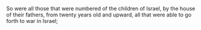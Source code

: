 So were all those that were numbered of the children of Israel, by the house of their fathers, from twenty years old and upward, all that were able to go forth to war in Israel;
